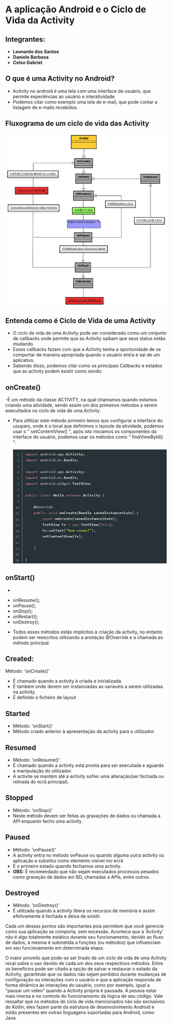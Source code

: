 # A aplicação Android e o Ciclo de Vida da Activity

## Integrantes:
 - **Leonardo dos Santos**
 - **Daniele Barbosa**
 - **Celso Gabriel**

   
## O que é uma Activity no Android?
- Activity no android é uma tela com uma interface de usuário, que permite experiências ao usuário e interatividade.
- Podemos citar como exemplo uma tela de e-mail, que pode contar a listagem de e-mails recebidos.

## Fluxograma de um ciclo de vida das Activity

![ciclo](img/ciclo.png)

## Entenda como é Ciclo de Vida de uma Activity
-  O ciclo de vida de uma Activity pode ser considerado como um conjunto de callbacks onde permite que as Activity saibam que seus status estão mudando.
-  Esses callbacks fazem com que a Activity tenha a oportunidade de se comportar de maneira apropriada quando o usuário entra e sai de um aplicativo.
- Sabendo disso, podemos citar como os principais Callbacks e estados que as activity podem existir como sendo:

## onCreate() 
-É um método da classe ACTIVITY, na qual chamamos quando estamos criando uma atividade, sendo assim um dos primeiros métodos a serem execultados no ciclo de vida de uma Activity.
 - Para ultilizar este método primeiro temos que configurar a interface do usuparo, onde é o local que definimos o layoute da atividade, podemos usar o " setContentView() ", após isto iniciamos os componentes da interface do usuário, podemos usar os métodos como " findViewById() ".

   ![onCreate](img/OnCreate.png)

  
 ## onStart()
 - 
* onResume();
* onPause();
* onStop();
* onRestart();
* onDestroy();

- Todos esses métodos estão implicitos à criação da activity, no entanto podem ser reescritos utilizando a anotação @Override e a chamada ao método principal.

## Created:
Método: 'onCreate()'
- É chamado quando a activity é criada e inicializada.
- É também onde devem ser instanciadas as variavéis a serem utilizadas na activity.
- É definido o ficheiro de layout

 ## Started
  - Método: 'onStart()'
  - Método criado anterior à apresentação da activity para o utilizador.

 ## Resumed
  - Método: 'onResume()'
  - É chamado quando a activity está pronta para ser executada e aguarda a manipulação do utilizador.
  - A activite se mantém até a activity sofrer uma alteração(ser fechada ou retirada do ecrã principal).

  ## Stopped
  - Método: 'onStop()'
  - Neste método devem ser feitas as gravações de dados ou chamada a API enquanto fecho uma activity.

  ## Paused
  - Método: 'onPause()'
  - A activity entra no método onPause ou quando alguma outra activity ou aplicação a substitui como elemento visível mo ecrã
  - É o primeiro estado quando fechamos uma activity.
  - **OBS:** É recomendado que não sejam executados processos pesados como gravação de dados em BD, chamadas a APIs, entre outros.

  ## Destroyed
  - Método: 'onDestroy()'
  - É utilizada quando a activity libera os recursos de memória e assim efetivamente é fechada e deixa de existir.

Cada um desses pontos são importantes pois permitem que você gerencie como sua aplicação se comporta, sem excessão. Acontece que a 'Activity' não é algo totalmente estático durante seu funcionamento, devido ao fluxo de dados, a mesma é submetida a funções (ou métodos) que influenciam em seu funcionamento em determinada etapa. 

O maior proveito que pode-se ser tirado de um ciclo de vida de uma Activity recai sobre o uso devido de cada um dos seus respectivos métodos. Entre os beneficios pode ser citado a opção de salvar e restaurar o estado da Activity, garantindo que os dados não sejam perdidos durante mudanças de configuração ou interações com o usuário e que a aplicação responda de forma dinâmica às interações do usuário, como por exemplo, igual a "pausar um vídeo" quando a Activity própria é pausada. A pessoa estar mais imersa e no controle do funcionamento da lógica de seu código. Vale ressaltar que os métodos do ciclo de vida mencionados não são exclusivos do Kotlin; eles fazem parte da estrutura de desenvolvimento Android e estão presentes em outras linguagens suportadas para Android, como Java.




  
  
